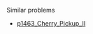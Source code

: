 Similar problems
- [p1463_Cherry_Pickup_II](https://github.com/genxium/Leetcode/tree/master/p1463_Cherry_Pickup_II) 
